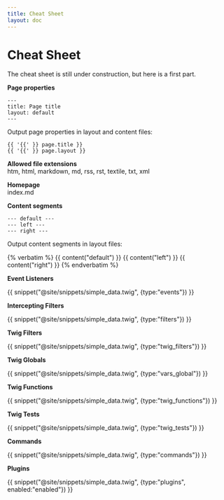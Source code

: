 ```yaml
---
title: Cheat Sheet
layout: doc
---
```


# Cheat Sheet

The cheat sheet is still under construction, but here is a first part.

**Page properties**

    ---
    title: Page title
    layout: default
    ---

Output page properties in layout and content files:

    {{ '{{' }} page.title }}
    {{ '{{' }} page.layout }}

**Allowed file extensions**<br>
htm, html, markdown, md, rss, rst, textile, txt, xml

**Homepage**<br>
index.md

**Content segments**

    --- default ---
    --- left ---
    --- right ---

Output content segments in layout files:

{% verbatim %}
    {{ content("default") }}
    {{ content("left") }}
    {{ content("right") }}
{% endverbatim %}

**Event Listeners**

{{ snippet("@site/snippets/simple_data.twig", {type:"events"}) }}

**Intercepting Filters**

{{ snippet("@site/snippets/simple_data.twig", {type:"filters"}) }}

**Twig Filters**

{{ snippet("@site/snippets/simple_data.twig", {type:"twig_filters"}) }}

**Twig Globals**

{{ snippet("@site/snippets/simple_data.twig", {type:"vars_global"}) }}

**Twig Functions**

{{ snippet("@site/snippets/simple_data.twig", {type:"twig_functions"}) }}

**Twig Tests**

{{ snippet("@site/snippets/simple_data.twig", {type:"twig_tests"}) }}

**Commands**

{{ snippet("@site/snippets/simple_data.twig", {type:"commands"}) }}

**Plugins**

{{ snippet("@site/snippets/simple_data.twig", {type:"plugins", enabled:"enabled"}) }}
